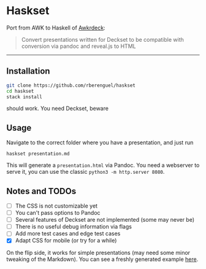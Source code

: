 # Haskset

Port from AWK to Haskell of [Awkrdeck](https://github.com/rberenguel/awkrdeck):

> Convert presentations written for Deckset to be compatible with conversion via pandoc and reveal.js to HTML

---

## Installation

```bash
git clone https://github.com/rberenguel/haskset
cd haskset
stack install
```

should work. You need Deckset, beware

## Usage

Navigate to the correct folder where you have a presentation, and just run

```
haskset presentation.md
```

This will generate a `presentation.html` via Pandoc. You need a webserver to serve it, you can use the classic `python3 -m http.server 8080`.

## Notes and TODOs

- [ ] The CSS is not customizable yet
- [ ] You can't pass options to Pandoc
- [ ] Several features of Deckset are not implemented (some may never be)
- [ ] There is no useful debug information via flags
- [ ] Add more test cases and edge test cases
- [x] Adapt CSS for mobile (or try for a while)

On the flip side, it works for simple presentations (may need some minor tweaking of the Markdown). You can see a freshly generated example [here](https://rberenguel.github.io/commoditisation-languages/commoditisation.html#/).